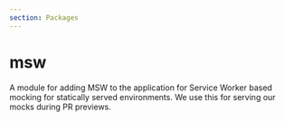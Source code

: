 ```yaml
---
section: Packages
---
```

# msw

A module for adding MSW to the application for Service Worker based mocking for
statically served environments. We use this for serving our mocks during PR
previews.

